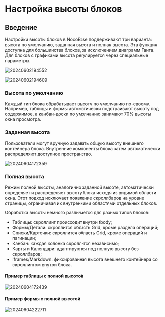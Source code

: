# Настройка высоты блоков

## Введение

Настройки высоты блоков в NocoBase поддерживают три варианта: высота по умолчанию, заданная высота и полная высота. Эта функция доступна для большинства блоков, за исключением диаграмм Ганта. Для блоков с графиками высота регулируется через специальные параметры.

![20240602194552](https://static-docs.nocobase.com/20240602194552.png)

![20240602194609](https://static-docs.nocobase.com/20240602194609.png)

### Высота по умолчанию

Каждый тип блока обрабатывает высоту по умолчанию по-своему. Например, таблицы и формы автоматически подстраивают высоту под содержимое, а канбан-доски по умолчанию занимают 70% высоты окна просмотра.

### Заданная высота

Пользователи могут вручную задавать общую высоту внешнего контейнера блока. Внутренние компоненты блока затем автоматически распределяют доступное пространство.

![20240604172359](https://static-docs.nocobase.com/20240604172359.gif)

### Полная высота

Режим полной высоты, аналогично заданной высоте, автоматически определяет и распределяет высоту блока исходя из видимой области окна. Этот подход исключает появление скроллбаров на уровне страницы, ограничивая их внутренними областями отдельных блоков.

Обработка высоты немного различается для разных типов блоков:

- Таблицы: скроллинг происходит внутри tbody;
- Формы/Детали: скроллится область Grid, кроме раздела операций;
- Списки/Карточки: скроллится область Grid, кроме операций и пагинации;
- Канбан: каждая колонка скроллится независимо;
- Карты и Календари: адаптируются под полную высоту без скроллбаров;
- Iframes/Markdown: фиксированная высота внешнего контейнера со скроллингом внутри блока.

#### Пример таблицы с полной высотой

![20240604172439](https://static-docs.nocobase.com/20240604172439.gif)

#### Пример формы с полной высотой

![20240604222711](https://static-docs.nocobase.com/20240604222711.gif)
